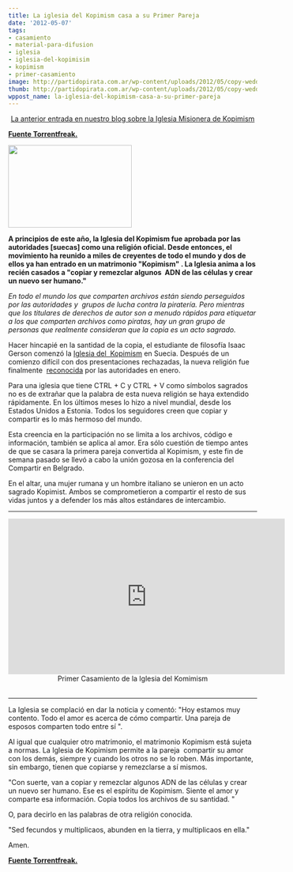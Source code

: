 ```yaml
---
title: La iglesia del Kopimism casa a su Primer Pareja
date: '2012-05-07'
tags:
- casamiento
- material-para-difusion
- iglesia
- iglesia-del-kopimisim
- kopimism
- primer-casamiento
image: http://partidopirata.com.ar/wp-content/uploads/2012/05/copy-wedding.jpg
thumb: http://partidopirata.com.ar/wp-content/uploads/2012/05/copy-wedding-150x150.jpg
wppost_name: la-iglesia-del-kopimism-casa-a-su-primer-pareja
---
```


<p style="text-align: center;"><a href="http://partidopirata.com.ar/2693/el-intercambio-de-archivos-es-una-religion-reconocida-en-suecia">La anterior entrada en nuestro blog sobre la Iglesia Misionera de Kopimism </a>
<strong></strong></p>
<p style="text-align: left;"><strong><a href="https://torrentfreak.com/file-sharing-church-weds-first-couple-120507/" target="_blank">Fuente Torrentfreak.</a></strong></p>


<a href="http://partidopirata.com.ar/wp-content/uploads/2012/05/copy-wedding.jpg"><img class="size-full wp-image-4370" title="copy-wedding" src="http://partidopirata.com.ar/wp-content/uploads/2012/05/copy-wedding.jpg" alt="" width="250" height="167" /></a>


<strong>A principios de este año, la Iglesia del Kopimism fue aprobada por las autoridades [suecas] como una religión oficial. Desde entonces, el movimiento ha reunido a miles de creyentes de todo el mundo y dos de ellos ya han entrado en un matrimonio "Kopimism" . La Iglesia anima a los recién casados ​​a "copiar y remezclar algunos  ADN de las células y crear un nuevo ser humano."</strong>

<em>En todo el mundo los que comparten archivos están siendo perseguidos por las autoridades y  grupos de lucha contra la piratería. Pero mientras que los titulares de derechos de autor son a menudo rápidos para etiquetar a los que comparten archivos como piratas, hay un gran grupo de personas que realmente consideran que la copia es un acto sagrado.</em>

Hacer hincapié en la santidad de la copia, el estudiante de filosofía Isaac Gerson comenzó la <a href="http://kopimistsamfundet.se/join-the-movement/">Iglesia del  Kopimism</a> en Suecia. Después de un comienzo difícil con dos presentaciones rechazadas, la nueva religión fue finalmente  <a href="http://torrentfreak.com/file-sharing-recognized-as-official-religion-in-sweden-120104/">reconocida</a> por las autoridades en enero.

Para una iglesia que tiene CTRL + C y CTRL + V como símbolos sagrados no es de extrañar que la palabra de esta nueva religión se haya extendido rápidamente. En los últimos meses lo hizo a nivel mundial, desde los Estados Unidos a Estonia. Todos los seguidores creen que copiar y compartir es lo más hermoso del mundo.

Esta creencia en la participación no se limita a los archivos, código e información, también se aplica al amor. Era sólo cuestión de tiempo antes de que se casara la primera pareja convertida al Kopimism, y este fin de semana pasado se llevó a cabo la unión gozosa en la conferencia del Compartir en Belgrado.

En el altar, una mujer rumana y un hombre italiano se unieron en un acto sagrado Kopimist. Ambos se comprometieron a compartir el resto de sus vidas juntos y a defender los más altos estándares de intercambio.

<hr />

<center>
<iframe src="http://www.youtube.com/embed/UGjkEn1wQ-Y" frameborder="0" width="560" height="315"></iframe>
Primer Casamiento de la Iglesia del Komimism</center>&nbsp;

<hr />

La Iglesia se complació en dar la noticia y comentó: "Hoy estamos muy contento. Todo el amor es acerca de cómo compartir. Una pareja de esposos comparten todo entre sí ".

Al igual que cualquier otro matrimonio, el matrimonio Kopimism está sujeta a normas. La Iglesia de Kopimism permite a la pareja  compartir su amor con los demás, siempre y cuando los otros no se lo roben. Más importante, sin embargo, tienen que copiarse y remezclarse a sí mismos.

"Con suerte, van a copiar y remezclar algunos ADN de las células y crear un nuevo ser humano. Ese es el espíritu de Kopimism. Siente el amor y comparte esa información. Copia todos los archivos de su santidad. "

O, para decirlo en las palabras de otra religión conocida.

"Sed fecundos y multiplicaos, abunden en la tierra, y multiplicaos en ella."

Amen.

<strong><a href="https://torrentfreak.com/file-sharing-church-weds-first-couple-120507/" target="_blank">Fuente Torrentfreak.</a></strong>

&nbsp;
